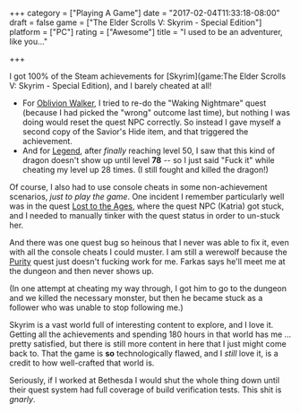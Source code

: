 +++
category = ["Playing A Game"]
date = "2017-02-04T11:33:18-08:00"
draft = false
game = ["The Elder Scrolls V: Skyrim - Special Edition"]
platform = ["PC"]
rating = ["Awesome"]
title = "I used to be an adventurer, like you..."

+++

I got 100% of the Steam achievements for [Skyrim](game:The Elder Scrolls V: Skyrim - Special Edition), and I barely cheated at all!

* For <a href="http://elderscrolls.wikia.com/wiki/Oblivion_Walker">Oblivion Walker</a>, I tried to re-do the "Waking Nightmare" quest (because I had picked the "wrong" outcome last time), but nothing I was doing would reset the quest NPC correctly.  So instead I gave myself a second copy of the Savior's Hide item, and that triggered the achievement.
* And for <a href="http://elderscrolls.wikia.com/wiki/Achievements_(Dawnguard)#Legend">Legend</a>, after <i>finally</i> reaching level 50, I saw that this kind of dragon doesn't show up until level <b>78</b> -- so I just said "Fuck it" while cheating my level up 28 times.  (I still fought and killed the dragon!)

Of course, I also had to use console cheats in some non-achievement scenarios, <i>just to play the game</i>.  One incident I remember particularly well was in the quest <a href="http://elderscrolls.wikia.com/wiki/Lost_to_the_Ages">Lost to the Ages</a>, where the quest NPC (Katria) got stuck, and I needed to manually tinker with the quest status in order to un-stuck her.

And there was one quest bug so heinous that I never was able to fix it, even with all the console cheats I could muster.  I am still a werewolf because the <a href="http://elderscrolls.wikia.com/wiki/Purity">Purity</a> quest just doesn't fucking work for me.  Farkas says he'll meet me at the dungeon and then never shows up.

(In one attempt at cheating my way through, I got him to go to the dungeon and we killed the necessary monster, but then he became stuck as a follower who was unable to stop following me.)

Skyrim is a vast world full of interesting content to explore, and I love it.  Getting all the achievements and spending 180 hours in that world has me ... pretty satisfied, but there is still more content in here that I just might come back to.  That the game is <b>so</b> technologically flawed, and I <i>still</i> love it, is a credit to how well-crafted that world is.

Seriously, if I worked at Bethesda I would shut the whole thing down until their quest system had full coverage of build verification tests.  This shit is <i>gnarly</i>.
